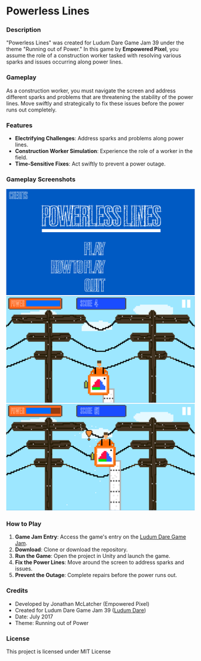 # Powerless Lines

### Description
"Powerless Lines" was created for Ludum Dare Game Jam 39 under the theme "Running out of Power." In this game by **Empowered Pixel**, you assume the role of a construction worker tasked with resolving various sparks and issues occurring along power lines.

### Gameplay
As a construction worker, you must navigate the screen and address different sparks and problems that are threatening the stability of the power lines. Move swiftly and strategically to fix these issues before the power runs out completely.

### Features
- **Electrifying Challenges**: Address sparks and problems along power lines.
- **Construction Worker Simulation**: Experience the role of a worker in the field.
- **Time-Sensitive Fixes**: Act swiftly to prevent a power outage.

### Gameplay Screenshots

![Main Menu](Images/mainmenu.png)
![Gameplay 2](Images/gameplay1.png)
![Gameplay 3](Images/gameplay2.png)

### How to Play
1. **Game Jam Entry**: Access the game's entry on the [Ludum Dare Game Jam](https://ldjam.com/events/ludum-dare/39/powerless-lines).
2. **Download**: Clone or download the repository.
3. **Run the Game**: Open the project in Unity and launch the game.
4. **Fix the Power Lines**: Move around the screen to address sparks and issues.
5. **Prevent the Outage**: Complete repairs before the power runs out.

### Credits
- Developed by Jonathan McLatcher (Empowered Pixel)
- Created for Ludum Dare Game Jam 39 ([Ludum Dare](https://ldjam.com/))
- Date: July 2017
- Theme: Running out of Power

### License
This project is licensed under MIT License
